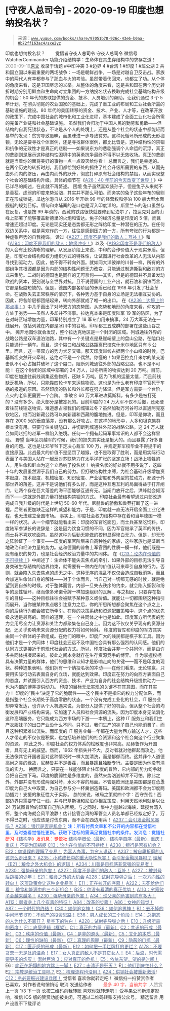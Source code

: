 # [守夜人总司令] - 2020-09-19 印度也想纳投名状？

> 来源：[`www.yuque.com/books/share/97051b78-926c-43e6-b0aa-0b72ff163ac4/sxe2yz`](https://www.yuque.com/books/share/97051b78-926c-43e6-b0aa-0b72ff163ac4/sxe2yz)

<ne-p id="520f42f3293818f927861ebbd5b15da4_p_0" data-lake-id="520f42f3293818f927861ebbd5b15da4_p_0"><ne-text id="ud4a606ca" style="color: rgb(51, 51, 51);">印度也想纳投名状？</ne-text></ne-p> <ne-p id="71106fdfef6f554ac57f1c77d87440d5" data-lake-id="71106fdfef6f554ac57f1c77d87440d5"><ne-text id="u18a94f6e" ne-fontsize="12" style="color: rgb(255, 255, 255);">原创</ne-text><ne-text id="ua530831f" ne-fontsize="14">觉悟者</ne-text><ne-text id="u5f84af80" ne-fontsize="14">守夜人总司令</ne-text></ne-p> <ne-p id="6d63b3c4eab3893e64e677b0328e2091" data-lake-id="6d63b3c4eab3893e64e677b0328e2091"><ne-text id="u55e3cb7f" ne-fontsize="14" ne-bold="true" style="color: rgb(51, 51, 51);">守夜人总司令</ne-text></ne-p> <ne-p id="4ede2d25ac96f03c255c58d3fbabb7eb" data-lake-id="4ede2d25ac96f03c255c58d3fbabb7eb"><ne-text id="u42f747fc" ne-fontsize="14" style="color: rgb(51, 51, 51);">微信号</ne-text><ne-text id="u92318428" ne-fontsize="14" style="color: rgb(51, 51, 51);">WatcherCommander</ne-text></ne-p> <ne-p id="128a702e537bc7c050e7cc470882cdc3" data-lake-id="128a702e537bc7c050e7cc470882cdc3"><ne-text id="u7e09a73b" ne-fontsize="14" style="color: rgb(51, 51, 51);">功能介绍</ne-text><ne-text id="ub08667aa" ne-fontsize="14" style="color: rgb(51, 51, 51);">结构学：生命体在其生存结构中的求存之道！</ne-text></ne-p> <ne-p id="586a564c5e7786b0648686420e520e55" data-lake-id="586a564c5e7786b0648686420e520e55"><ne-text id="uac926485" style="color: rgb(140, 140, 140);">2020-09-19</ne-text>[<ne-text id="uecb20cbc" ne-fontsize="14">原文</ne-text>](https://mp.weixin.qq.com/s?__biz=MzAxNDk1NjI2Mw==&mid=2247485673&idx=1&sn=ae3effb719e73142f9deb8eb5671c19d&chksm=9b8a2b61acfda277b043c5a54563666d3e83b8e1171c8179b98d1150eb1327d851fe1abec0df&scene=27#wechat_redirect&cpage=148)</ne-p> <ne-p id="47ba8e39a0293b0e76b9616ca523ad15" data-lake-id="47ba8e39a0293b0e76b9616ca523ad15"><ne-text id="u086d90b3" style="color: rgb(51, 51, 51);">收录于话题</ne-text></ne-p> <ne-p id="006dd4546c409d46c4525d7e75446351" data-lake-id="006dd4546c409d46c4525d7e75446351"><ne-text id="u1fa96404" style="color: rgb(51, 51, 51);">#中印冲突 3</ne-text></ne-p> <ne-p id="738920f8106b63c10a4ffeb35cc21192" data-lake-id="738920f8106b63c10a4ffeb35cc21192"><ne-text id="u701a9611" style="color: rgb(51, 51, 51);">#边界 4</ne-text></ne-p> <ne-p id="9c47ba64150fb5ef349ac848f92681e7" data-lake-id="9c47ba64150fb5ef349ac848f92681e7"><ne-text id="u3707c2f4" style="color: rgb(51, 51, 51);">#台湾 1</ne-text></ne-p> <ne-p id="2ec0031b66781cb335c6471ffd0e58b0" data-lake-id="2ec0031b66781cb335c6471ffd0e58b0"><ne-text id="ua68d7d64" style="color: rgb(51, 51, 51);">#印度 1</ne-text></ne-p> <ne-p id="5bc758895eb6880e119686da925ade54" data-lake-id="5bc758895eb6880e119686da925ade54"><ne-text id="ue2e317fe" style="color: rgb(51, 51, 51);">#班公湖 2</ne-text></ne-p> <ne-p id="0779017ea9ff2b6027c5cc717d709e14" data-lake-id="0779017ea9ff2b6027c5cc717d709e14"><ne-text id="u8cedbde4" style="color: rgb(51, 51, 51);">共和国立国以来最重要的两场战争：一场是朝鲜战争，一场是对越自卫反击战。家族中的两代人有幸都参与了那血与火的考验。虽然带着伤回来，也都立了功。从个体的角度来看，这是卫国尽忠的义举。从整体的角度来看，这是共和国在两个历史转折时期分别用鲜血和生命向对立集团的一方纳投名状去换取完成社会基础结构升级的机会：50 年代的苏联提供的资金、技术、人员培训的帮助，让我们通过 3 个 5 年计划，在彻头彻尾的农业国家的基础上，完成了重工业的布局和工业社会所需的基础设施的建设。80 年代的美国转移的资金、技术、产业、人才等，在改革开放的政策下，完成中国社会的城市化和工业化进程，基本建成了全面工业化社会所需的完备产业链和社会基础设施。</ne-text></ne-p> <ne-p id="315fe83e0451fa56e9e26c7a9f0f92f6" data-lake-id="315fe83e0451fa56e9e26c7a9f0f92f6"><ne-text id="u69c28912" style="color: rgb(51, 51, 51);">虽然我们会归功于中国人民的勤劳和勇敢——但结构的自我死锁状态，不论是从个人的处境上，还是从整个社会的状态中都能轻而易举的发现：贫穷导致愚昧，而愚昧进一步导致贫穷。这种死循环所形成的无形枷锁，无论是要寻找个体案例，还是寻找群体案例，都比比皆是。这种结构性的禁锢和抗争的无效性才是真正的悲剧——如果说东方的悲剧强调个人命运的沉浮，真正的悲剧则是展示这种结构性困境中的英勇抗争最终不得不以无效收场。真正的悲剧就是当着你的面将美好的事物一点一点毁灭给你看！</ne-text></ne-p> <ne-p id="e33c42b04f76270cb57e83fb5f465423" data-lake-id="e33c42b04f76270cb57e83fb5f465423"><ne-text id="u4802b200" style="color: rgb(51, 51, 51);">总而言之，我们是幸运的。在两个历史的转折时刻，我们都恰到好处的抓住了社会升级所需要的东西，从而先由外而内的挤压，再由内而外的跃升，彻底打碎原有社会结构的禁锢，从而实现整个社会的基础结构升级。具体的细节在《</ne-text>[<ne-text id="uc1601a80" style="color: rgb(87, 107, 149);">A28：40 年前的今天改变了世界！</ne-text>](http://mp.weixin.qq.com/s?__biz=MzAxNDk1NjI2Mw==&mid=2247484305&idx=1&sn=34b19d12210bf9f765c6eb615b787ac6&chksm=9b8a2019acfda90fff45ea8c17ccb37c75e04c7420ad9b303a0fb0069110cee644e6f592d95f&scene=21#wechat_redirect)<ne-text id="ua263a021" style="color: rgb(51, 51, 51);">》中已详尽的阐述，在此就不再赘述。</ne-text></ne-p> <ne-p id="6fc02f23558247f991ac6bf707d3cdcf" data-lake-id="6fc02f23558247f991ac6bf707d3cdcf"><ne-text id="u1f75b554" style="color: rgb(51, 51, 51);">困境</ne-text></ne-p> <ne-p id="b119b5803446c7e12d09be80149a5f52" data-lake-id="b119b5803446c7e12d09be80149a5f52"><ne-text id="u312ff06b" style="color: rgb(51, 51, 51);">兔子虽然喜欢装孙子，但是兔子从来就不是善茬。虚弱的印度来势汹汹，其实并不那么可怕。而务实的兔子这些年布的局则正在形成锁链。瓜达尔港自从 2016 年开始 99 年的经营权和停泊 100 艘大型水面舰艇的规划目标。缅甸和柬埔寨的港口也是深入印度洋的。斯里兰卡的港口虽然存在反复，也是按 99 年谈的。西藏的铁路很快就要修到尼泊尔了，拉达克对面的山峰上部署了能够覆盖新德里的火炮和雷达。兔子的经济总量是印度的 5 倍，而且增速还超过印度。无论是现实还是态势都无形之阵给印度一种潜在的压力。在任何双边关系中，越是喜欢作的一方，往往是感到压力的一方，所有夸张的行为都是一种虚张声势的自我掩饰。</ne-text></ne-p> <ne-p id="1621ee08263732d469da29aac5a77330" data-lake-id="1621ee08263732d469da29aac5a77330"><ne-text id="ua507350a" style="color: rgb(51, 51, 51);">读过《</ne-text>[<ne-text id="uadd08d8d" style="color: rgb(87, 107, 149);">A227：印度不是我们的敌人：互补！</ne-text>](http://mp.weixin.qq.com/s?__biz=MzAxNDk1NjI2Mw==&mid=2247485574&idx=1&sn=268d20521da6989ef4ae4dd016f2786b&chksm=9b8a2b0eacfda2181ec2982469228e388b8a0b4bd1418bc8fd7a61b31e09253a019d6c409a38&scene=21#wechat_redirect)<ne-text id="uafc01362" style="color: rgb(51, 51, 51);">》和《</ne-text>[<ne-text id="u51b9aa6f" style="color: rgb(87, 107, 149);">A194：印度不是我们的敌人：地缘冲突！</ne-text>](http://mp.weixin.qq.com/s?__biz=MzAxNDk1NjI2Mw==&mid=2247485485&idx=1&sn=81eb8afec228bc38ad5c3310d6a56c1b&chksm=9b8a2ba5acfda2b393933be253e280de64b68f773075b1388ddc679f2285585f128a92fbbb37&scene=21#wechat_redirect)<ne-text id="u9e4fca38" style="color: rgb(51, 51, 51);">》以及《</ne-text>[<ne-text id="udb34c8b6" style="color: rgb(87, 107, 149);">A193:印度不是我们的敌人</ne-text>](http://mp.weixin.qq.com/s?__biz=MzAxNDk1NjI2Mw==&mid=2247485389&idx=1&sn=4676c9a0c6860b3c13a7746f81c83e30&chksm=9b8a2445acfdad530ed9522fdb13caddec925595c12f35a7fbaf15024ca2bf1b4883deab6481&scene=21#wechat_redirect)<ne-text id="ubf917cb7" style="color: rgb(51, 51, 51);">》的人会有比较清晰的理解。从发展阶段上来说，中印的合作价值大于现实矛盾。但是，印度社会结构和权力组织方式的特殊性，让试图进行社会改革的人无法从内部寻找到驱动力。因此，他不得不转向外面。就如同大洋彼岸的川普一样，所有的外部纷争其根源都是因为内部的结构性问题无力改变，只能通过制造撕裂和敌对的方式来集势。二战时的德国也是同样的无可奈何——其实，但是的德国并不具备发动欧战的资本，更别说与全世界对抗。且不说德国的工业产出，就石油和钢铁而言，它都是极度短缺的。但是，德国内部各阶层的矛盾已经在 1918 年引发了社会革命。在战败失去正常秩序的情况下，各种势力基于自身的立场是无法相互妥协的。因此，将各阶层都团结起来，转向外部就成了唯一的出口。</ne-text></ne-p> <ne-p id="88283b943a87392e088eedd654a26f92" data-lake-id="88283b943a87392e088eedd654a26f92"><ne-text id="ud9f57c96" style="color: rgb(51, 51, 51);">在《</ne-text>[<ne-text id="u725d0f0a" style="color: rgb(87, 107, 149);">A236：边境上的那点事！</ne-text>](http://mp.weixin.qq.com/s?__biz=MzAxNDk1NjI2Mw==&mid=2247485613&idx=1&sn=8ab79f09971d8a97062965d734a0af76&chksm=9b8a2b25acfda233ba68d1c6c16d9ba0e9ea69a3f99e6f853b48d91421cfc20934a853f74512&scene=21#wechat_redirect)<ne-text id="u41e21de0" style="color: rgb(51, 51, 51);">》中几乎画出了对峙双方的态势图。从态势和地形的角度来看，仰攻的一方处于劣势——虽然人多却并不济事。拉达克本来是印度陆军 19 军的防区，为了在对峙区域增加力量，印军特别成立了 18 军专门用来搞事。24 万大军无法在一线展开，包括列城在内都是冰川中的谷地。印军都三五成群的部署在这些山谷之中。</ne-text></ne-p> <ne-p id="bdd7eece45058583a77e8669a0721472" data-lake-id="bdd7eece45058583a77e8669a0721472"><ne-text id="u521633c7" style="color: rgb(51, 51, 51);">摊开地图你就会发现，整个拉达克地区是一个封闭的区域。列城通往外界的战略公路是双车道泊油路，其中有一个关键点是悬崖峭壁上的盘山公路，在隘口处只能通行一辆车。而且，这个隘口和战略公路距离巴控克什米尔地区只有 5 公里。而且，这一带双方的势力犬牙交错。那天印度越线占据两个小山峰的时候，巴基斯坦突然开火牵制，这绝对不是一个偶然。你懂的！如果巴控克什米尔的某支游击队不小心占据并破坏了这个隘口，阻断列城通往外部的战略公路，也不是不可能！</ne-text></ne-p> <ne-p id="5557b33f70b08238822271e3cc622697" data-lake-id="5557b33f70b08238822271e3cc622697"><ne-text id="uaccd2d1b" style="color: rgb(51, 51, 51);">在这个封闭的区域中部署的 24 万人，过冬所需的物资达到 20 万吨。目前，印度在加速往前线调集这些物资，还缺 5 万吨。因为飞机的运量太低，而且前线缺乏机场，所以，只能靠四轮卡车来运输物资。这也是为什么老有印度军官死于车祸的报道的原因。虽然印度的防长和外长都在努力降温。但是军方需要一个台阶，点火的老仙更需要一个台阶。</ne-text></ne-p> <ne-p id="6816012ac31cee96ff3cf79900eecff5" data-lake-id="6816012ac31cee96ff3cf79900eecff5"><ne-text id="u167657d1" style="color: rgb(51, 51, 51);">拿破仑 60 万大军进攻莫斯科，有多少是被打死的？没有多少。绝大部分是被冻死的。目前印度的 24 万大军不仅不后撤，还死硬着往前线输送物资。难道想占领我们的城镇过冬？虽然加勒万河谷可以直通阿克塞钦地区，继而沿新藏公路可以向新疆和西藏的腹地推进。但是，印军是仰攻，而且存在 2000 米的垂直落差，没有那么好攻占。在这样的地形中，人多和坦克集群根本没有用。只要守住关键隘口，并切断列城通往外部的战略公路。这 24 万人就会如同赵括的赵军一样陷入绝境。任何一个拥有起码军事常识的人都不会这样冒险。</ne-text></ne-p> <ne-p id="fea2a8881b8d20b46af3642f9853d3bc" data-lake-id="fea2a8881b8d20b46af3642f9853d3bc"><ne-text id="ub519b418" style="color: rgb(51, 51, 51);">野望</ne-text></ne-p> <ne-p id="97461b3c4e040fec15facfab532e5332" data-lake-id="97461b3c4e040fec15facfab532e5332"><ne-text id="ud39c8722" style="color: rgb(51, 51, 51);">当年惩罚越军的时候，我们的损失其实还是挺大的。而且暴露了好多自身的问题。这也是让邓爷爷下定决心裁军 100 万，并规定非军校毕业不得提干的直接原因。此战最大的价值不是惩罚了越猴，也不是取得了胜利，而是用实际行动表面了与美国人站在一起反对苏联势力在太平洋扩张的坚定立场！战场上牺牲的人，用生命和鲜血为这个立场纳了投名状！</ne-text></ne-p> <ne-p id="9a11d6f9b7a14c02478241cbdeca4ad5" data-lake-id="9a11d6f9b7a14c02478241cbdeca4ad5"><ne-text id="u294a4dec" style="color: rgb(51, 51, 51);">纳投名状的好处就不用多说了，这四十年的发展虽然源于我们自己的努力。但打破结构性束缚，为社会基础升级增加资本密度、技术密度、机械密度、知识密度、产业密度和外向型的拉动力，都源于外部世界的落差。这并不是说他们有多么好，而是这种互惠互利的局面得益于打开闸门，让两个存在巨大落差的海平面能够互通有无。当闸门放开之后，洪峰就会倾泻而下——这就是外部力量打破结构禁锢的方式。</ne-text></ne-p> <ne-p id="99d46941ca716c31c0f96cd9da2993b7" data-lake-id="99d46941ca716c31c0f96cd9da2993b7"><ne-text id="u1694a289" style="color: rgb(51, 51, 51);">印度社会最有希望通过内部改造完成自我升级的时代是上世纪 50-60 年代。尼赫鲁的骄傲和鲁莽打断了这一进程。后继者更加缺乏这样的威望和能力。于是，印度就一直无法开启全面工业化进程，也无法建立全国市场。</ne-text></ne-p> <ne-p id="beb3952371f557bb0de2bc32bb3ce098" data-lake-id="beb3952371f557bb0de2bc32bb3ce098"><ne-text id="u42f0e041" style="color: rgb(51, 51, 51);">事实上，印度社会权力结构中存在着和当年德国一模一样的状况。从一个细节就能看出来：印度的军官吃面包，而士兵甚至吃饲料。印度陆军参谋长的说辞是：这是因为饮食习惯的不同，因为军官继承了英军的传统，而士兵不喜欢吃面包。虽然这种为后勤无能做的狡辩显得惨白无力。但是，却无形之阵验证了一个事实——印度的军官阶层来自高种姓的家族，这些家族也是垄断当地政治和经济力量的势力。这和德国的普鲁士军官团的性质一模一样，他们既是一股有组织的势力，也是社会经济政治力量中的共同体。</ne-text></ne-p> <ne-p id="5206885b8d7783c37e6102d1cc92322b" data-lake-id="5206885b8d7783c37e6102d1cc92322b"><ne-text id="u476432e6" style="color: rgb(51, 51, 51);">在《</ne-text>[<ne-text id="ud05ec2f7" style="color: rgb(87, 107, 149);">C13：论内在价值的不可持续！</ne-text>](http://mp.weixin.qq.com/s?__biz=MzIzMDYwOTM0Mg==&mid=2247484552&idx=1&sn=b1146088789a25d7e8f305fbababb49b&chksm=e8b19c59dfc6154fbc0ae78035cbdc7fc8d2b06b68ecc28e65525c1646c9afe65a4514fb245f&scene=21#wechat_redirect)<ne-text id="u44217dac" style="color: rgb(51, 51, 51);">》中阐述了：生命体不能失去焦点的牵引，如果外部的目标无法引导自身突破生存结构的边界约束，就需要有一种内在的价值认可来牵引自身的行为。否则，就会陷入失去焦点的虚无之中。这种无序的混乱不仅仅会造成自我消耗，而且会加速生命体自身的解体——对于个体而言，当自己对一切都无感的时候，就是绝望到要自杀的时候。对于整体而言，内部一旦失去秩序的约束，就会陷入撕裂和纷争的恶性循环，继而像多米诺骨牌一样加速组织的瓦解…</ne-text></ne-p> <ne-p id="1fe43638e3abd913b675c4364c5e84e6" data-lake-id="1fe43638e3abd913b675c4364c5e84e6"><ne-text id="u611e2039" style="color: rgb(51, 51, 51);">与之相反，只要存在指引的目标——这种目标往往会被赋予某种意义或价值。就能让一切都围绕这种指引而展开。当你被某种焦点吸引注意力之后，你的所思所想都会聚焦在这个点之上，你的后续行为都会被它所牵引。在你的决策系统和资源配置策略中，这个点的优先级永远是最高的。同样的道理，在一个共同体之中也是如此。印度军方所代表的势力会用尽全力让资源和关注力都聚集在自己身上。因为这不仅仅关乎现有的资源分配，还关乎影响未来资源分配的权力将如何倾斜。</ne-text></ne-p> <ne-p id="495de60a1594bdb284d93e1f538e211e" data-lake-id="495de60a1594bdb284d93e1f538e211e"><ne-text id="u5b3e3ac1" style="color: rgb(51, 51, 51);">印度的智库和印度的军方其实由同一个群体的子弟组成。在他们的眼中，印度广大的贱民都是棋子和工具。因为他们才是一个共同体！印度社会还远不及中国社会具有那么强烈的认同感。他们的认同方式更接近于前现代社会的方式。所以，印度社会并非一个共同体，而是由许多共同体拼凑起来的。彼此之间本身就存在生存资源竞争的博弈。</ne-text></ne-p> <ne-p id="2c2d86059ae61d5f98b312d35edaeeca" data-lake-id="2c2d86059ae61d5f98b312d35edaeeca"><ne-text id="u26c93d13" style="color: rgb(51, 51, 51);">作为掌握权柄具有决策力量的群体，他们的思维和认知才是影响走向的关键——而不是印度的现状。种种迹象表明，他们拥有一个纳投名状的冲动——在他们看来，无论输赢，只要用实际行动去表面自身的立场，就能达到效果。印度正在努力的向西方表面自己的态度，并试图引入西方的资金、技术、产业为自身的社会结构升级提供动力——也为内部的博弈提供动力。</ne-text></ne-p> <ne-p id="cddfd40fe8c62d01792efb5f6b350b8b" data-lake-id="cddfd40fe8c62d01792efb5f6b350b8b"><ne-text id="ub33c4bb5" ne-bold="true" style="color: rgb(51, 51, 51);">印度的目标无法实现的关键不在其意图，而在其实力！</ne-text></ne-p> <ne-p id="b7ad9e117a1a5951108341f9efc35988" data-lake-id="b7ad9e117a1a5951108341f9efc35988"><ne-text id="ud4ce477c" style="color: rgb(51, 51, 51);">印度的”民主“决定了它的脆弱性——这个民主不是指它的权力分配体系，而是指整个社会长期处于高度零散的状态。一个没有完成工业化的社会，IT 服务业却异常发达，也许从个人机遇来说，为部分人提供了好的机会，但从整个社会的均衡发展和产业结构来说。它加速了人员和社会资源的流失。因为印度本身无法消化这种高端服务，它只能成为西方市场的下游——本质上，这种 IT 服务业和我们生产衣服袜子的出口产业没什么不同。只不过，我们生产的袜子自己也能消费了，而且这种积累难以流失。而印度的 IT 服务业每一年都在大量为西方输送人才，这些人才带走的不仅仅是积累，也包括培养他们的社会资源和这个社会向这个行业聚集的资源。</ne-text></ne-p> <ne-p id="ace3620f1d5da46054f9cc4f568f4094" data-lake-id="ace3620f1d5da46054f9cc4f568f4094"><ne-text id="u3491150b" style="color: rgb(51, 51, 51);">除此之外，印度社会的权力体系的松散度也非常高。尼赫鲁作为开国者，具有无上的威望。然而，1962 年损失并不大，反对者就对他群起而攻之。他无法像其它开国者面对这种情况时一样大加清洗，而是郁郁而终。这并非个人道德高尚之类的缘故，尼赫鲁并不是善茬，而且暴躁且独断专行。主要是因为他没有清洗的实力。</ne-text></ne-p> <ne-p id="a8bacb4093cdd8d015d629e808e90497" data-lake-id="a8bacb4093cdd8d015d629e808e90497"><ne-text id="u9359547e" style="color: rgb(51, 51, 51);">换而言之，只要在一线能够阻止住印度的冒险，它内部的势力纷争就会把自己拉下马。印度的脆弱性是多维度的，虽然来势汹汹却并不可怕。除此之外，外部并没有形成两强对峙，水火不容的局面。不管是欧洲还是美国都是在怂恿印度为自己火中取栗，为自己参与分一杯羹创造筹码。美国和欧洲都不会为印度两肋插刀！支援的象征性大于实际。</ne-text></ne-p> <ne-p id="03a18df347bedcc757983891835259dd" data-lake-id="03a18df347bedcc757983891835259dd"><ne-text id="udb1befaa" style="color: rgb(51, 51, 51);">总的来说，破局之策就四个字：西守东伐！西部边界只需要守住一线，并与巴基斯坦和尼泊尔相互策应，利用天然地利就足以让 24 万试图冒险的印军自己陷入困境。与之同时，集中力量越过海峡，延揽台湾入怀，整个南海就会风平浪静！估计接管台湾的军管会人员名单都已经拟定好了。</ne-text><ne-text id="ud1da4797" ne-bold="true" style="color: rgb(51, 51, 51);">万不得已之时，也应该是讨伐东南，而不会在西边用兵！</ne-text></ne-p> <ne-p id="909d8057f38b73c0e2358ad4a007a200" data-lake-id="909d8057f38b73c0e2358ad4a007a200">[<ne-text id="udb02c3d6" style="color: rgb(87, 107, 149);">A237：会引发金融风暴吗？</ne-text>](http://mp.weixin.qq.com/s?__biz=MzIzMDYwOTM0Mg==&mid=2247484522&idx=1&sn=2c70396adcb6dc54df34052ca924aac5&chksm=e8b19cbbdfc615ad03c4de063af6eb3dcd8af5e3b20e71438206304d6b44ad150fc6d8b8e9ff&scene=21#wechat_redirect)</ne-p> <ne-p id="6a61b6424cead254a0e3834ccc7048d8" data-lake-id="6a61b6424cead254a0e3834ccc7048d8">[<ne-text id="u12ec63aa" style="color: rgb(87, 107, 149);">A238：银行是否是机会？</ne-text>](http://mp.weixin.qq.com/s?__biz=MzIzMDYwOTM0Mg==&mid=2247484540&idx=1&sn=81b890bffd6da20d47889eaba2f4f952&chksm=e8b19caddfc615bb3c116dfad3102dbc26db8b52dd66651175b2e20cbae6005598a4735bdf67&scene=21#wechat_redirect)</ne-p> <ne-p id="97fbbc116727997958d3a35fb6de43e1" data-lake-id="97fbbc116727997958d3a35fb6de43e1"><ne-text id="u7f615fb8" style="color: rgb(0, 82, 255);">注：</ne-text><ne-text id="u74baf33f" style="color: rgb(0, 82, 255);">所有付费文章和不公开的内容都在觉悟社里，及时查看觉悟社更新。获取下注标的需满足觉悟社中的条件。发消息：觉悟社</ne-text></ne-p> <ne-p id="517b9ce8a38018e37b90300cc0a78c1d" data-lake-id="517b9ce8a38018e37b90300cc0a78c1d"><ne-text id="u6065aab8" style="color: rgb(255, 0, 0);">研习《</ne-text>[<ne-text id="u98bc9839" style="color: rgb(87, 107, 149);">结构学</ne-text>](https://mp.weixin.qq.com/mp/appmsgalbum?action=getalbum&album_id=1318317199878225920&__biz=MzAxNDk1NjI2Mw==#wechat_redirect)<ne-text id="u14552971" style="color: rgb(255, 0, 0);">》发消息</ne-text><ne-text id="u4ede5774" ne-bold="true" style="color: rgb(255, 0, 0);">：觉悟社</ne-text></ne-p>  <ne-p id="9b9caa3322a8ea0bdb913624500f2599" data-lake-id="9b9caa3322a8ea0bdb913624500f2599"><ne-card data-card-name="image" data-card-type="inline" id="L0tgp" data-event-boundary="card" style="color: rgb(51, 51, 51);"><ne-p id="316e00aeca5875f63aefa83ef3340218" data-lake-id="316e00aeca5875f63aefa83ef3340218">[<ne-text id="u00385da5" style="color: rgb(87, 107, 149);">结构学概论（最新）</ne-text>](http://mp.weixin.qq.com/s?__biz=MzAxNDk1NjI2Mw==&mid=2247485167&idx=1&sn=d5e962eff4a8e9770c83bc87d19d07f3&chksm=9b8a2567acfdac7154f7a62996dca874e5d186b44f3d120dcb633760318788c42d304e325313&scene=21#wechat_redirect)</ne-p> <ne-p id="7c08165fed3b7d2ccf73efc1e8d819dd" data-lake-id="7c08165fed3b7d2ccf73efc1e8d819dd">[<ne-text id="u06b9e393" style="color: rgb(87, 107, 149);">结构学自序（最新）</ne-text>](http://mp.weixin.qq.com/s?__biz=MzAxNDk1NjI2Mw==&mid=2247485327&idx=1&sn=5a8c9a6499c84e1c3129ca7cb41e0ac7&chksm=9b8a2407acfdad112471c12c6b86e4e914116dbb6d6588fa726a72e0aafa01d9c1b9fd24a738&scene=21#wechat_redirect)</ne-p> <ne-p id="f4d7a85b2e44f88a422672c86a97af02" data-lake-id="f4d7a85b2e44f88a422672c86a97af02">[<ne-text id="u75cefdde" style="color: rgb(87, 107, 149);">重庆！重庆！</ne-text>](http://mp.weixin.qq.com/s?__biz=MzAxNDk1NjI2Mw==&mid=2247485354&idx=1&sn=331128611c478feede60317e963239a5&chksm=9b8a2422acfdad3448a9bcc0f9745f4367028e8a9b0a307f7c01c2690c398560a4be5e43492c&scene=21#wechat_redirect)</ne-p> <ne-p id="96e26d285219dabc97884e4175ce5de3" data-lake-id="96e26d285219dabc97884e4175ce5de3">[<ne-text id="u6fb5a3ee" style="color: rgb(87, 107, 149);">不要为国捐躯</ne-text>](http://mp.weixin.qq.com/s?__biz=MzAxNDk1NjI2Mw==&mid=2247485668&idx=1&sn=5637d4b47baa16d7753e0cb8256d77ec&chksm=9b8a2b6cacfda27a8967982236eb5027783903213df0bfdd64f52c5b69e2f181d3ff1203b8f4&scene=21#wechat_redirect)</ne-p> <ne-p id="c5b658f2385627de50415f26ef684920" data-lake-id="c5b658f2385627de50415f26ef684920">[<ne-text id="u7ab66fdf" style="color: rgb(87, 107, 149);">C13：论内在价值的不可持续！</ne-text>](http://mp.weixin.qq.com/s?__biz=MzIzMDYwOTM0Mg==&mid=2247484552&idx=1&sn=b1146088789a25d7e8f305fbababb49b&chksm=e8b19c59dfc6154fbc0ae78035cbdc7fc8d2b06b68ecc28e65525c1646c9afe65a4514fb245f&scene=21#wechat_redirect)</ne-p> <ne-p id="80073477017d05bce81db0bfd5227d95" data-lake-id="80073477017d05bce81db0bfd5227d95">[<ne-text id="ubd8e4749" style="color: rgb(87, 107, 149);">A238：银行是否有机会？</ne-text>](http://mp.weixin.qq.com/s?__biz=MzIzMDYwOTM0Mg==&mid=2247484540&idx=1&sn=81b890bffd6da20d47889eaba2f4f952&chksm=e8b19caddfc615bb3c116dfad3102dbc26db8b52dd66651175b2e20cbae6005598a4735bdf67&scene=21#wechat_redirect)</ne-p> <ne-p id="5c86c8338c7cfd716807daf8b94da976" data-lake-id="5c86c8338c7cfd716807daf8b94da976">[<ne-text id="ubb7ea6df" style="color: rgb(87, 107, 149);">E22：你错误的理解了交易！</ne-text>](http://mp.weixin.qq.com/s?__biz=MzIzMDYwOTM0Mg==&mid=2247484534&idx=1&sn=4da3b80744c11ff93a064a7a2d4b7c06&chksm=e8b19ca7dfc615b18eaa929a98f58a9ff6f4b63436cfa078a3157f29d854f17c571baf2de47d&scene=21#wechat_redirect)</ne-p> <ne-p id="a3e4337409965139f869633a59a1287d" data-lake-id="a3e4337409965139f869633a59a1287d">[<ne-text id="u2e41e6e5" style="color: rgb(87, 107, 149);">为富人办事，为穷人说话！</ne-text>](http://mp.weixin.qq.com/s?__biz=MzIzMDYwOTM0Mg==&mid=2247484462&idx=1&sn=195ebab17907fba73c69ae7a11bc40ad&chksm=e8b19cffdfc615e9b2f88327d492813afa3656859f4d67a6d831ac1cf684a54b760a8b8edcd6&scene=21#wechat_redirect)</ne-p> <ne-p id="c98514467e6aa69b98addaf1dd29534e" data-lake-id="c98514467e6aa69b98addaf1dd29534e">[<ne-text id="ubb2597fb" style="color: rgb(87, 107, 149);">A237：被自卑折磨的人该怎么走出来？</ne-text>](http://mp.weixin.qq.com/s?__biz=MzIzMDYwOTM0Mg==&mid=2247484529&idx=1&sn=5cda6fa381314ad6f7a35ab99e1371eb&chksm=e8b19ca0dfc615b689e2d9bb82ff6a52ad758063a1994d668cd4b86d62f7eb69d75dcf203381&scene=21#wechat_redirect)</ne-p> <ne-p id="05ee137c71ed908c40cbbf69d28a2525" data-lake-id="05ee137c71ed908c40cbbf69d28a2525">[<ne-text id="u89659118" style="color: rgb(87, 107, 149);">A235：小孩成长中的重大隐性危害！</ne-text>](http://mp.weixin.qq.com/s?__biz=MzIzMDYwOTM0Mg==&mid=2247484498&idx=1&sn=29d5df90e1621a833a1b091917d398c5&chksm=e8b19c83dfc61595ea43aa681ecf86e291392deeec080e32ab21cbacdd044c99e0d9ba86591e&scene=21#wechat_redirect)</ne-p> <ne-p id="71d1b17ce8095b15845d68a2ea5ad547" data-lake-id="71d1b17ce8095b15845d68a2ea5ad547">[<ne-text id="uc197c23d" style="color: rgb(87, 107, 149);">会引发金融风暴吗？</ne-text>](http://mp.weixin.qq.com/s?__biz=MzIzMDYwOTM0Mg==&mid=2247484522&idx=1&sn=2c70396adcb6dc54df34052ca924aac5&chksm=e8b19cbbdfc615ad03c4de063af6eb3dcd8af5e3b20e71438206304d6b44ad150fc6d8b8e9ff&scene=21#wechat_redirect)</ne-p> <ne-p id="e78fe81b87d2289514a1109f2930c493" data-lake-id="e78fe81b87d2289514a1109f2930c493">[<ne-text id="ue82e0046" style="color: rgb(87, 107, 149);">理解《E21：粮食之外大机会》的逻辑！</ne-text>](http://mp.weixin.qq.com/s?__biz=MzIzMDYwOTM0Mg==&mid=2247484490&idx=1&sn=d6b0ba80383d73c2bfb33dd61bad8d51&chksm=e8b19c9bdfc6158d73d9235a78c2973b21668eebd350c2f32979b7c00cbf60772ad297245654&scene=21#wechat_redirect)</ne-p> <ne-p id="fd897bbb0e058136dcf88b3faf915960" data-lake-id="fd897bbb0e058136dcf88b3faf915960">[<ne-text id="u65582cea" style="color: rgb(87, 107, 149);">A234：川普是目标感非常强的交易者！</ne-text>](http://mp.weixin.qq.com/s?__biz=MzAxNDk1NjI2Mw==&mid=2247485608&idx=1&sn=057b67c8598ed8c182cbd27b048bb43a&chksm=9b8a2b20acfda2364c5788396766d79261e91c64949349d9a398b69e85f64dcbf357125dc14b&scene=21#wechat_redirect)</ne-p> <ne-p id="e6657a94519a19b8ef712fd389a5e618" data-lake-id="e6657a94519a19b8ef712fd389a5e618">[<ne-text id="u3e03c2d2" style="color: rgb(87, 107, 149);">A230：强势母亲的危害！</ne-text>](http://mp.weixin.qq.com/s?__biz=MzAxNDk1NjI2Mw==&mid=2247485580&idx=1&sn=2cc3edbadc35fe694b34e553e609e93f&chksm=9b8a2b04acfda21277dcce494459ecb73b606a954a7e020e03498408591b33bead008575f0f7&scene=21#wechat_redirect)</ne-p> <ne-p id="bcf82d7da5b34e821988f09477a2a705" data-lake-id="bcf82d7da5b34e821988f09477a2a705">[<ne-text id="u5d64bd00" style="color: rgb(87, 107, 149);">A227：印度不是我们的敌人：互补！</ne-text>](http://mp.weixin.qq.com/s?__biz=MzAxNDk1NjI2Mw==&mid=2247485574&idx=1&sn=268d20521da6989ef4ae4dd016f2786b&chksm=9b8a2b0eacfda2181ec2982469228e388b8a0b4bd1418bc8fd7a61b31e09253a019d6c409a38&scene=21#wechat_redirect)</ne-p> <ne-p id="ccd0d9f9dbb556088b412acf2112051c" data-lake-id="ccd0d9f9dbb556088b412acf2112051c">[<ne-text id="uac138c41" style="color: rgb(87, 107, 149);">A227 ：被封号后跳楼的少年！</ne-text>](http://mp.weixin.qq.com/s?__biz=MzAxNDk1NjI2Mw==&mid=2247485567&idx=1&sn=08c539f8f9af069f0be6a2b77ae1e332&chksm=9b8a2bf7acfda2e147d220912f1643f4d151b6d470349d767471016ae5e2ef75ad61942949aa&scene=21#wechat_redirect)</ne-p> <ne-p id="a2422873b230f32fe246858819e6a3c9" data-lake-id="a2422873b230f32fe246858819e6a3c9">[<ne-text id="u7fa3dc68" style="color: rgb(87, 107, 149);">E21：粮食之外的大机会</ne-text>](http://mp.weixin.qq.com/s?__biz=MzIzMDYwOTM0Mg==&mid=2247484467&idx=1&sn=3e55978f301000a127810e175ff62431&chksm=e8b19ce2dfc615f43cf8c3132fde8ff0b62438e3f2c48fc87d1e74e56cf796e6a81cbf6095d1&scene=21#wechat_redirect)</ne-p> <ne-p id="336c0493eb3724816c40f69cc5354ae4" data-lake-id="336c0493eb3724816c40f69cc5354ae4">[<ne-text id="uc928d23d" style="color: rgb(87, 107, 149);">A228：试射完导弹之后！</ne-text>](http://mp.weixin.qq.com/s?__biz=MzIzMDYwOTM0Mg==&mid=2247484457&idx=1&sn=df8df33971702f91b753ae45f52d165d&chksm=e8b19cf8dfc615ee367c487e82b8450dd723dd5255b789337b8bde92a1f8405e3d71269f34ae&scene=21#wechat_redirect)</ne-p> <ne-p id="922834bd08367c0921f48d8aa5bd839f" data-lake-id="922834bd08367c0921f48d8aa5bd839f">[<ne-text id="u227f9874" style="color: rgb(87, 107, 149);">一次方向性的转向！</ne-text>](http://mp.weixin.qq.com/s?__biz=MzIzMDYwOTM0Mg==&mid=2247484426&idx=1&sn=430ba9a2f1537848dc2ca35f44877633&chksm=e8b19cdbdfc615cdf516be63ce9647608d13cfc5edb93e248227b651264b71a4c3ef40af6469&scene=21#wechat_redirect)</ne-p> <ne-p id="f990a8b05ff562e6afb614b42e3850a5" data-lake-id="f990a8b05ff562e6afb614b42e3850a5">[<ne-text id="uf68a80e8" style="color: rgb(87, 107, 149);">这项政策会让这种企业暴涨！</ne-text>](http://mp.weixin.qq.com/s?__biz=MzAxNDk1NjI2Mw==&mid=2247485501&idx=1&sn=48afac32bfdab7acc8bcdc4c747a5060&chksm=9b8a2bb5acfda2a3cca374997c6b5a4e8e9e26e4f5bf4bd171ef9100692e431fab74cbbc15f6&scene=21#wechat_redirect)</ne-p> <ne-p id="ff5c1c97c71dcf82e6dc01069b9f2558" data-lake-id="ff5c1c97c71dcf82e6dc01069b9f2558">[<ne-text id="u800c51f3" style="color: rgb(87, 107, 149);">E11：正在拉开的序幕！</ne-text>](http://mp.weixin.qq.com/s?__biz=MzIzMDYwOTM0Mg==&mid=2247484429&idx=1&sn=279d506a3227b5ce32b3f748030b6d85&chksm=e8b19cdcdfc615cab4d71852335bf289a6cd64cec0767a6a6d5f94037774b63e03b7b0ee08d1&scene=21#wechat_redirect)</ne-p> <ne-p id="fc03bace936f16148babc5d0f4fb1d75" data-lake-id="fc03bace936f16148babc5d0f4fb1d75">[<ne-text id="u7e706ff4" style="color: rgb(87, 107, 149);">A222：去死给他们看！</ne-text>](http://mp.weixin.qq.com/s?__biz=MzIzMDYwOTM0Mg==&mid=2247484441&idx=1&sn=1615709251d7bb034c73ecce3e4c14c5&chksm=e8b19cc8dfc615ded11c69f5d87f331891afe58bb6a1ac4d18908e7056fdc2ca7deb28a02ffa&scene=21#wechat_redirect)</ne-p> <ne-p id="b1e89e0aff44a02edf2261b6406bd195" data-lake-id="b1e89e0aff44a02edf2261b6406bd195">[<ne-text id="u6c93d451" style="color: rgb(87, 107, 149);">粮食和能源中的三个新机会！</ne-text>](http://mp.weixin.qq.com/s?__biz=MzIzMDYwOTM0Mg==&mid=2247484415&idx=1&sn=ef3626b963e5b45dec87912463a8603e&chksm=e8b19b2edfc6123828d2919701fcc05f05fc035bc55ce0c6e8440475b4884683c024235823db&scene=21#wechat_redirect)</ne-p> <ne-p id="0262e985af8def9fe25e7c7d7dd196cc" data-lake-id="0262e985af8def9fe25e7c7d7dd196cc">[<ne-text id="u217cc9a3" style="color: rgb(87, 107, 149);">B25：你没有看清的真正优势！</ne-text>](http://mp.weixin.qq.com/s?__biz=MzIzMDYwOTM0Mg==&mid=2247484397&idx=1&sn=27132ec1912c70e752f7869429505a80&chksm=e8b19b3cdfc6122a7731db9eb66341a9909e9d973b25a6e228a62e7f360c1f0eff906591ed04&scene=21#wechat_redirect)</ne-p> <ne-p id="b3701b24740942b88649b2712e202835" data-lake-id="b3701b24740942b88649b2712e202835">[<ne-text id="u820a823d" style="color: rgb(87, 107, 149);">A110：穷家败子会越来越多！</ne-text>](http://mp.weixin.qq.com/s?__biz=MzAxNDk1NjI2Mw==&mid=2247484897&idx=1&sn=84e1c8a85eb385c04f400095d47d55eb&chksm=9b8a2669acfdaf7f7a431a12c057023ae123aaa855b0f9d48a98c21eae27788632beb60765c9&scene=21#wechat_redirect)</ne-p> <ne-p id="57caa1a8c56201e5fb64d20a3615ccd4" data-lake-id="57caa1a8c56201e5fb64d20a3615ccd4">[<ne-text id="u170eda58" style="color: rgb(87, 107, 149);">A230：强势母亲的危害！</ne-text>](http://mp.weixin.qq.com/s?__biz=MzAxNDk1NjI2Mw==&mid=2247485580&idx=1&sn=2cc3edbadc35fe694b34e553e609e93f&chksm=9b8a2b04acfda21277dcce494459ecb73b606a954a7e020e03498408591b33bead008575f0f7&scene=21#wechat_redirect)</ne-p> <ne-p id="7e881704f4778391a201a5b2230c9f36" data-lake-id="7e881704f4778391a201a5b2230c9f36">[<ne-text id="u79296796" style="color: rgb(87, 107, 149);">A34：烂父亲的危害到底有多大！</ne-text>](http://mp.weixin.qq.com/s?__biz=MzIzMDYwOTM0Mg==&mid=2247483986&idx=1&sn=984fbf5e696f7a3f34f25dcf93037cea&chksm=e8b19a83dfc61395d629a54503920505c42a73a62b9e72308ed4ea0d66c509ca66a1a3138ea5&scene=21#wechat_redirect)</ne-p> <ne-p id="8e3e0bf379ce1d37af81c1523d917b81" data-lake-id="8e3e0bf379ce1d37af81c1523d917b81">[<ne-text id="u713cef62" style="color: rgb(87, 107, 149);">A112：弱者身上几个有毒的特征！</ne-text>](http://mp.weixin.qq.com/s?__biz=MzAxNDk1NjI2Mw==&mid=2247484903&idx=1&sn=609b7c81f10207eea8bcccbe35aa61b6&chksm=9b8a266facfdaf790a328ee9eca9d05f95ce939b69b2e4c1fcaacd63470bd79c44d03caeb00c&scene=21#wechat_redirect)</ne-p> <ne-p id="871382e8efeb55fe6e14df7a3dd255ee" data-lake-id="871382e8efeb55fe6e14df7a3dd255ee">[<ne-text id="u6f6b6156" style="color: rgb(87, 107, 149);">A84：改革的步骤！</ne-text>](http://mp.weixin.qq.com/s?__biz=MzIzMDYwOTM0Mg==&mid=2247484098&idx=1&sn=8a28fd5dce47b485ed38e4f3cfdb7d05&chksm=e8b19a13dfc61305fde13511d297aa1d6b59184825c7998f338e7d5f36742e3c06c717d78fe8&scene=21#wechat_redirect)</ne-p> <ne-p id="2b319fd238419356b8ac57a51c94d52c" data-lake-id="2b319fd238419356b8ac57a51c94d52c">[<ne-text id="uc14264ea" style="color: rgb(87, 107, 149);">A86：女神的错觉！</ne-text>](http://mp.weixin.qq.com/s?__biz=MzAxNDk1NjI2Mw==&mid=2247484733&idx=1&sn=fab22e8ab3f80b78dab3d4e2e2716bfb&chksm=9b8a26b5acfdafa374df83506e5086a573169362877918977c08490b4e9747c45c99d1266e7f&scene=21#wechat_redirect)</ne-p> <ne-p id="ac81987fe673b51a50b8ee6f4c5ca45f" data-lake-id="ac81987fe673b51a50b8ee6f4c5ca45f">[<ne-text id="ueb31b3ef" style="color: rgb(87, 107, 149);">A87：一个时代的终结！</ne-text>](http://mp.weixin.qq.com/s?__biz=MzIzMDYwOTM0Mg==&mid=2247484102&idx=1&sn=c0572fe89409ac0ef2d1468b8f81f130&chksm=e8b19a17dfc6130119eacf0492c237b5173f6f9c13265a36d7919e3132228f8c2d3306863c08&scene=21#wechat_redirect)</ne-p> <ne-p id="86319a76a7cbb14d2af54f37dd03ed7b" data-lake-id="86319a76a7cbb14d2af54f37dd03ed7b">[<ne-text id="u04379bda" style="color: rgb(87, 107, 149);">C30：如何追女神！</ne-text>](http://mp.weixin.qq.com/s?__biz=MzAxNDk1NjI2Mw==&mid=2247484588&idx=1&sn=de5c95495cc04bcfe8644c3c2bc025c3&chksm=9b8a2724acfdae3286a142c2de506a7494e2d7aa50c990c0e159cedab07b5287040f286dfac6&scene=21#wechat_redirect)</ne-p> <ne-p id="e4fc15fa92dc512459d31b708caa9f1e" data-lake-id="e4fc15fa92dc512459d31b708caa9f1e">[<ne-text id="u95f3fcf8" style="color: rgb(87, 107, 149);">C36：如何追男神！</ne-text>](http://mp.weixin.qq.com/s?__biz=MzAxNDk1NjI2Mw==&mid=2247485234&idx=1&sn=3a3659e6648263013c662bb25ff35795&chksm=9b8a24baacfdadace5d8fa147798a3e18e84b07e4f8761b0f7137b9811a42425b869336013db&scene=21#wechat_redirect)</ne-p> <ne-p id="d04977d12a42039f555a70517306e93d" data-lake-id="d04977d12a42039f555a70517306e93d">[<ne-text id="uc49b4ef7" style="color: rgb(87, 107, 149);">B1：去不掉的中间环节</ne-text>](http://mp.weixin.qq.com/s?__biz=MzIzMDYwOTM0Mg==&mid=2247483903&idx=1&sn=e8a21cb816d6a27d869f81463805a208&chksm=e8b1992edfc610380f54d91f9acc9844820c77ce8a5bcedb4f36372c406647f45fd2514a6a77&scene=21#wechat_redirect)</ne-p> <ne-p id="f6593e780b825db45524a5a1f3e99c85" data-lake-id="f6593e780b825db45524a5a1f3e99c85">[<ne-text id="ue0e4fb2c" style="color: rgb(87, 107, 149);">B19：不动产的投资思路！</ne-text>](http://mp.weixin.qq.com/s?__biz=MzIzMDYwOTM0Mg==&mid=2247484069&idx=1&sn=a13a6e590a21b27fd1356718b3a2dcd3&chksm=e8b19a74dfc613622b23c7233732cbb1d499c75f9b7ac3047cdeaee3a34eeae7d3b4871429f1&scene=21#wechat_redirect)</ne-p> <ne-p id="84d8cc4ca0d4ea015501f7f48d3f48d6" data-lake-id="84d8cc4ca0d4ea015501f7f48d3f48d6">[<ne-text id="ud2fe3776" style="color: rgb(87, 107, 149);">E36：男人成长的三个阶段！</ne-text>](http://mp.weixin.qq.com/s?__biz=MzIzMDYwOTM0Mg==&mid=2247484322&idx=1&sn=c300d9466951d36645128c5167ca5934&chksm=e8b19b73dfc61265dde1bb437a9945db0c1d9c7fe1cbffe1feec995c9dde8a6eb99272dc86a9&scene=21#wechat_redirect)</ne-p> <ne-p id="ce26080accc66deafddaf2b87fd2778b" data-lake-id="ce26080accc66deafddaf2b87fd2778b">[<ne-text id="u2db97e2b" style="color: rgb(87, 107, 149);">E14：总抱怨的人为什么不离开？</ne-text>](http://mp.weixin.qq.com/s?__biz=MzIzMDYwOTM0Mg==&mid=2247484341&idx=1&sn=c266eb0136273f0b1219e0fd659daafc&chksm=e8b19b64dfc61272f157e1e17a76b2e83c6fd62a1beb78d60ea73a65463109b428cd9dd6ce7a&scene=21#wechat_redirect)</ne-p> <ne-p id="996498c7944914ff481e2e4dfaf6134d" data-lake-id="996498c7944914ff481e2e4dfaf6134d">[<ne-text id="u6b345cbc" style="color: rgb(87, 107, 149);">星空下的独白！</ne-text>](http://mp.weixin.qq.com/s?__biz=MzAxNDk1NjI2Mw==&mid=2247484550&idx=1&sn=fa82f3305cc05c03bebea3852dd822b6&chksm=9b8a270eacfdae181964706c9ba3ccde2a315f3f6e21011f6296b060e0e14384ad0485da97f9&scene=21#wechat_redirect)</ne-p> <ne-p id="ae0791903bb18d32c8b1187a6431533f" data-lake-id="ae0791903bb18d32c8b1187a6431533f">[<ne-text id="ue02ca276" style="color: rgb(87, 107, 149);">A228：试射完导弹之后！</ne-text>](http://mp.weixin.qq.com/s?__biz=MzIzMDYwOTM0Mg==&mid=2247484457&idx=1&sn=df8df33971702f91b753ae45f52d165d&chksm=e8b19cf8dfc615ee367c487e82b8450dd723dd5255b789337b8bde92a1f8405e3d71269f34ae&scene=21#wechat_redirect)</ne-p> <ne-p id="770aac904ba1c82cd136b40d86e4c651" data-lake-id="770aac904ba1c82cd136b40d86e4c651">[<ne-text id="u1e0f4538" style="color: rgb(87, 107, 149);">E10：升级所需的密度！</ne-text>](http://mp.weixin.qq.com/s?__biz=MzAxNDk1NjI2Mw==&mid=2247485337&idx=1&sn=e93780b3d10de5b467e71f326eb12838&chksm=9b8a2411acfdad07d858079223ba3eda77fe88caa8d769030eb67c15f5511fab584f8d1244ca&scene=21#wechat_redirect)</ne-p> <ne-p id="3c91246f0e54a3de8d81ca5991dfd75c" data-lake-id="3c91246f0e54a3de8d81ca5991dfd75c">[<ne-text id="ud3a71dc0" style="color: rgb(87, 107, 149);">F1：底层逻辑（框架）</ne-text>](http://mp.weixin.qq.com/s?__biz=MzAxNDk1NjI2Mw==&mid=2247485072&idx=1&sn=83d919c9e3bf71d25978a97c8d4c8aa6&chksm=9b8a2518acfdac0ea8a0f84382cc7c0a26d1ac3664d76c6365aee67ac4ebcac1bf280c060249&scene=21#wechat_redirect)</ne-p> <ne-p id="172424b8138c220c6b6df31d4a677bf9" data-lake-id="172424b8138c220c6b6df31d4a677bf9">[<ne-text id="u9538d0fc" style="color: rgb(87, 107, 149);">C1：真正的力量（最新）</ne-text>](http://mp.weixin.qq.com/s?__biz=MzAxNDk1NjI2Mw==&mid=2247485209&idx=1&sn=d7b335d2c9632363c72de85ce7834b3e&chksm=9b8a2491acfdad87ae308d74534ec4def57980a2b1db88ffe56ac03e4d76ea55e7eab2343097&scene=21#wechat_redirect)</ne-p> <ne-p id="3fbe7d2e91bd697ef950cfcdac8eff71" data-lake-id="3fbe7d2e91bd697ef950cfcdac8eff71">[<ne-text id="ue23e0de9" style="color: rgb(87, 107, 149);">C2：共识的形成（最新）</ne-text>](http://mp.weixin.qq.com/s?__biz=MzAxNDk1NjI2Mw==&mid=2247485384&idx=1&sn=aa308c97231cc609a153084476d641b9&chksm=9b8a2440acfdad568804216b9029604de6eb9b459260c16c18ea48de0d1bbf58feb601676e82&scene=21#wechat_redirect)</ne-p> <ne-p id="2490fe34b2109c2d0e26c577109b84ad" data-lake-id="2490fe34b2109c2d0e26c577109b84ad">[<ne-text id="u1eba09a2" style="color: rgb(87, 107, 149);">C3：秩序的价值（最新）</ne-text>](http://mp.weixin.qq.com/s?__biz=MzAxNDk1NjI2Mw==&mid=2247485403&idx=1&sn=c9688c8d575a24618938330c4c315a0e&chksm=9b8a2453acfdad45063e46b8cdb4c0cfcb95a2b39aecda10a95f9f2082a6f10c606993b426eb&scene=21#wechat_redirect)</ne-p> <ne-p id="54f81bb72100c44e1cb9e3696896d51b" data-lake-id="54f81bb72100c44e1cb9e3696896d51b">[<ne-text id="u0c09543d" style="color: rgb(87, 107, 149);">C4：是非的源头（最新）</ne-text>](http://mp.weixin.qq.com/s?__biz=MzAxNDk1NjI2Mw==&mid=2247485283&idx=1&sn=4f6374be824ea0fb148517f63cae7a95&chksm=9b8a24ebacfdadfd9bb865954cfc7b9621c1450b4c258506347b2201a04c6057c4119a1a0820&scene=21#wechat_redirect)</ne-p> <ne-p id="1ad8534abc756efad7ff1bb2aaa2c78e" data-lake-id="1ad8534abc756efad7ff1bb2aaa2c78e">[<ne-text id="uf961ad40" style="color: rgb(87, 107, 149);">C5：文化的本质（最新）</ne-text>](http://mp.weixin.qq.com/s?__biz=MzAxNDk1NjI2Mw==&mid=2247485176&idx=1&sn=edd2d2664617b856f73da27471529eb6&chksm=9b8a2570acfdac66a9ad0160a17afd9e23a687bc0be9b7517602aaf3fa126c5d785bcead0da7&scene=21#wechat_redirect)</ne-p> <ne-p id="196256bc74bfa9870ca518d9149b7e22" data-lake-id="196256bc74bfa9870ca518d9149b7e22">[<ne-text id="u6938500e" style="color: rgb(87, 107, 149);">C6：理性的缺陷（最新）</ne-text>](http://mp.weixin.qq.com/s?__biz=MzAxNDk1NjI2Mw==&mid=2247485088&idx=1&sn=dc240d68dabbc3fbaa9897c63128e439&chksm=9b8a2528acfdac3e2ed7d1fff93035fb458ffdde98085ac6cfcd64bd53c9b8492733341b88ca&scene=21#wechat_redirect)</ne-p> <ne-p id="2e67c9c6e53b06f651405c117dbca5d7" data-lake-id="2e67c9c6e53b06f651405c117dbca5d7">[<ne-text id="u7e892f5d" style="color: rgb(87, 107, 149);">C7：真理的周期（最新）</ne-text>](http://mp.weixin.qq.com/s?__biz=MzAxNDk1NjI2Mw==&mid=2247485125&idx=1&sn=724eac40812de46a36c36a423d100223&chksm=9b8a254dacfdac5b81e40465e73885bad2944e5115cd3c3fd5564b139fff62d8d15465bdc614&scene=21#wechat_redirect)</ne-p> <ne-p id="0aac92dc2e14e6f433f184131d8f3e0c" data-lake-id="0aac92dc2e14e6f433f184131d8f3e0c">[<ne-text id="ue6eee5f4" style="color: rgb(87, 107, 149);">C9：隐蔽的门槛（最新）</ne-text>](http://mp.weixin.qq.com/s?__biz=MzAxNDk1NjI2Mw==&mid=2247485348&idx=1&sn=ff97eada6a187dc249bda43b3b1b6322&chksm=9b8a242cacfdad3a56345ecbfec34c4b29ae50e2c9b8b8e59e501c899390f434f72ae3d6ad87&scene=21#wechat_redirect)</ne-p> <ne-p id="42b153ea1a31901163931c4ad7a49dac" data-lake-id="42b153ea1a31901163931c4ad7a49dac">[<ne-text id="u6a7f354c" style="color: rgb(87, 107, 149);">C17：匮乏感的形成（最新）</ne-text>](http://mp.weixin.qq.com/s?__biz=MzAxNDk1NjI2Mw==&mid=2247485308&idx=1&sn=8e74bfdbda23fb78a502fd60d45f29ef&chksm=9b8a24f4acfdade2b302355ea435f49770e221a7e015a1821f985905faabfa7e2941d6c8d14b&scene=21#wechat_redirect)</ne-p> <ne-p id="d029afb77afd383ce6c75e609928a0e2" data-lake-id="d029afb77afd383ce6c75e609928a0e2">[<ne-text id="u42bf4fc3" style="color: rgb(87, 107, 149);">E12：如何把一手烂牌打的更烂？</ne-text>](http://mp.weixin.qq.com/s?__biz=MzAxNDk1NjI2Mw==&mid=2247485371&idx=1&sn=8e848c21bdb42dbe2fb102617241b981&chksm=9b8a2433acfdad2560f3ff6bc23e4d9cee1b3ebd3e51aa48fa2b97224fe3303853cd6c664ee1&scene=21#wechat_redirect)</ne-p> <ne-p id="4a1746474e1444fb3f0c074f0d56fbe4" data-lake-id="4a1746474e1444fb3f0c074f0d56fbe4">[<ne-text id="u3d72efea" style="color: rgb(87, 107, 149);">A178：不要贪恋一无是处的温柔！</ne-text>](http://mp.weixin.qq.com/s?__biz=MzAxNDk1NjI2Mw==&mid=2247485259&idx=1&sn=c46eb58cf71fc316608279b1e10828b8&chksm=9b8a24c3acfdadd57781ee9631cc06ed50551cc15141d155f54fa20dcf69c653825673104680&scene=21#wechat_redirect)</ne-p> <ne-p id="1f5d061d130e4a4e7205bb6887fbb5e3" data-lake-id="1f5d061d130e4a4e7205bb6887fbb5e3">[<ne-text id="u7260fa5a" style="color: rgb(87, 107, 149);">E17：女人真正的敌人不是其它女人！</ne-text>](http://mp.weixin.qq.com/s?__biz=MzAxNDk1NjI2Mw==&mid=2247485246&idx=1&sn=e0a9e2bac3f9bc5122895e854b7d597a&chksm=9b8a24b6acfdada017380e476dc7faaf80b57b95b2bb8eb7b8ab61d0b04f5dd46850f7af81e3&scene=21#wechat_redirect)</ne-p> <ne-p id="08d8819ddf4ad536fa38d51f36a5f7e5" data-lake-id="08d8819ddf4ad536fa38d51f36a5f7e5">[<ne-text id="ufd7d4be5" style="color: rgb(87, 107, 149);">E4：后浪，时代需要更多的炮灰！</ne-text>](http://mp.weixin.qq.com/s?__biz=MzAxNDk1NjI2Mw==&mid=2247485174&idx=1&sn=e3a702db58f3c2ec0d06b89f8435c73a&chksm=9b8a257eacfdac680d37903d2d05385f5c9401c189321cc109c96b1063e9753c8498d1553f72&scene=21#wechat_redirect)</ne-p> <ne-p id="544ce1f9b3f1e264a82aa74d0b55c30e" data-lake-id="544ce1f9b3f1e264a82aa74d0b55c30e">[<ne-text id="u917d8cd9" style="color: rgb(87, 107, 149);">潜射巨浪 3：应对真正的危机！</ne-text>](http://mp.weixin.qq.com/s?__biz=MzAxNDk1NjI2Mw==&mid=2247485199&idx=1&sn=aba0a12dad3ec2d04e267645968b7cb1&chksm=9b8a2487acfdad910b880c358c1f6754e5ba01eb7eadfe70b45c2d1c9ec161d20151df4b1f2e&scene=21#wechat_redirect)</ne-p> <ne-p id="8f12820d12580234fcb5466bd33a3d5d" data-lake-id="8f12820d12580234fcb5466bd33a3d5d">[<ne-text id="uaa752fb9" style="color: rgb(87, 107, 149);">E5：依依东望，望的是时间！</ne-text>](http://mp.weixin.qq.com/s?__biz=MzIzMDYwOTM0Mg==&mid=2247483860&idx=1&sn=b5b01ae82ff764ce2806251e3f2a809f&chksm=e8b19905dfc61013607735eb7782299c9a4d7a39a8b15a7b46182ef20eda3ffe9f6ed6337e1f&scene=21#wechat_redirect)</ne-p> <ne-p id="5d44dab558701cd87e5bd9b638be0ab0" data-lake-id="5d44dab558701cd87e5bd9b638be0ab0"><ne-text id="u538209cb" style="color: rgb(51, 51, 51);">E6：</ne-text>[<ne-text id="ubbc7011e" style="color: rgb(87, 107, 149);">向正在坍塌的地方踹上一脚！</ne-text>](http://mp.weixin.qq.com/s?__biz=MzAxNDk1NjI2Mw==&mid=2247483789&idx=1&sn=5e44b7b524c3dc4bb7705f49ed0a44a3&chksm=9b8a2205acfdab139e4b1d44ef6702b09c9fbf79505340205d13fbdaa33207a997f54bee0e97&scene=21#wechat_redirect)</ne-p> <ne-p id="326f16e17dcc226981da73e40ab0e659" data-lake-id="326f16e17dcc226981da73e40ab0e659">[<ne-text id="u965aec9d" style="color: rgb(87, 107, 149);">E27：击溃还是歼灭？</ne-text>](http://mp.weixin.qq.com/s?__biz=MzAxNDk1NjI2Mw==&mid=2247485068&idx=1&sn=2b373ea4eefcf1b09885327f1a71579c&chksm=9b8a2504acfdac128793e9562414dc6898813182021afefdb73c3ea788e0a998af0ed02fe173&scene=21#wechat_redirect)</ne-p> <ne-p id="afa860c007ad0fbf7d82417ddb9aa62a" data-lake-id="afa860c007ad0fbf7d82417ddb9aa62a"><ne-text id="u62bcb881" style="color: rgb(11, 1, 20);">E</ne-text>[<ne-text id="u88217e47" style="color: rgb(87, 107, 149);">1：他们到底怕什么？</ne-text>](http://mp.weixin.qq.com/s?__biz=MzAxNDk1NjI2Mw==&mid=2247483898&idx=1&sn=1b0a50386e9e89d2750dec717236f0aa&chksm=9b8a2272acfdab64235b35ee5e91b8cac6172144207251636e1345fc570aa1601f59eff7f442&scene=21#wechat_redirect)</ne-p> <ne-p id="face6c86148d6f480870d7f8b08116ce" data-lake-id="face6c86148d6f480870d7f8b08116ce"><ne-text id="u77be2364" style="color: rgb(11, 1, 20);">E</ne-text>[<ne-text id="u29147d79" style="color: rgb(87, 107, 149);">2：宗教是统治工具吗？</ne-text>](http://mp.weixin.qq.com/s?__biz=MzAxNDk1NjI2Mw==&mid=2247483901&idx=1&sn=f5d9f8c7bd84370c79adae921351e813&chksm=9b8a2275acfdab63fde093d76ff82e01d0e2fd43ea675f77fd17fd51a15873d4d10499f5338d&scene=21#wechat_redirect)</ne-p> <ne-p id="175456a845dd018ba7211997f2a0b93e" data-lake-id="175456a845dd018ba7211997f2a0b93e"><ne-text id="u0f786f04" style="color: rgb(11, 1, 20);">E</ne-text>[<ne-text id="u2d281342" style="color: rgb(87, 107, 149);">3：梳理流程也没用！</ne-text>](http://mp.weixin.qq.com/s?__biz=MzAxNDk1NjI2Mw==&mid=2247483989&idx=1&sn=ee70dacfd980f041379d91ae947ece44&chksm=9b8a21ddacfda8cb28bf62d6f53531e8a8ebce2de96396e50ec7e7e144fffe502ec6faee3415&scene=21#wechat_redirect)</ne-p> <ne-p id="664eec7e74b2aac9c845387d2693209b" data-lake-id="664eec7e74b2aac9c845387d2693209b">[<ne-text id="u3b9a101d" style="color: rgb(87, 107, 149);">A24：供销社会被重新激活</ne-text>](http://mp.weixin.qq.com/s?__biz=MzAxNDk1NjI2Mw==&mid=2247484249&idx=1&sn=b8af24c3440b291292b1ed4eddfcfaec&chksm=9b8a20d1acfda9c79045cf72415a403a655fcbcc03483c9b2970fd289e28f7c18a998142039c&scene=21#wechat_redirect)<ne-text id="u32646822" style="color: rgb(11, 1, 20);">!</ne-text></ne-p> <ne-p id="3fcf5bd76e590a62381d2be6da687948" data-lake-id="3fcf5bd76e590a62381d2be6da687948">[<ne-text id="u5bb60d82" style="color: rgb(87, 107, 149);">C12：务必要振兴建设兵团！</ne-text>](http://mp.weixin.qq.com/s?__biz=MzAxNDk1NjI2Mw==&mid=2247484193&idx=1&sn=88c86597191d0c97a411f9ea6f7b7c5d&chksm=9b8a20a9acfda9bfae819e8e42531fe6d523dd244ef0fc0c0787ab812540108c181f7ec2ffa9&scene=21#wechat_redirect)</ne-p> <ne-p id="a3c762c0f0cb5a34a6a250bc495c6bdf" data-lake-id="a3c762c0f0cb5a34a6a250bc495c6bdf"><ne-text id="ufa153e8b" style="color: rgb(51, 51, 51);">觉悟者</ne-text></ne-p> <ne-p id="11062cfed6764ba79275d78a1f2738f4" data-lake-id="11062cfed6764ba79275d78a1f2738f4"><ne-text id="u31c238e7" style="color: rgb(51, 51, 51);">喜欢你就转走吧！</ne-text></ne-p> <ne-p id="14787951338ffe41473859fee7776240" data-lake-id="14787951338ffe41473859fee7776240"><ne-text id="u131f8a6b" ne-bold="true" style="color: rgb(51, 51, 51);">微信扫一扫赞赏作者</ne-text><ne-text id="u7d8ffa35" ne-bold="true" style="color: rgb(255, 255, 255);">赞赏</ne-text></ne-p> <ne-p id="2032795f3c1e9a2ce01534d0c3799a36" data-lake-id="2032795f3c1e9a2ce01534d0c3799a36"><ne-text id="u78a5a6cd" style="color: rgb(51, 51, 51);">已喜欢，</ne-text><ne-text id="ubc0acb11">对作者说句悄悄话</ne-text></ne-p> <ne-p id="07b8ecb77be5a642dd355c1c7ae237d9" data-lake-id="07b8ecb77be5a642dd355c1c7ae237d9"><ne-text id="ufbd4ea90" style="color: rgb(51, 51, 51);">取消</ne-text></ne-p> <ne-p id="627bf351b14c57938c33171bfe35c357" data-lake-id="627bf351b14c57938c33171bfe35c357"><ne-text id="u4cb74527" ne-fontsize="14" ne-bold="true" style="color: rgb(51, 51, 51);">发送给作者</ne-text></ne-p> <ne-p id="5a3c47f923c3d279d0d92a57d38782ef" data-lake-id="5a3c47f923c3d279d0d92a57d38782ef"><ne-text id="u09b7934e" ne-bold="true" style="color: rgb(255, 255, 255);">发送</ne-text></ne-p> <ne-p id="61c6eb0af1d10a13d91ef3587fb9fe31" data-lake-id="61c6eb0af1d10a13d91ef3587fb9fe31"><ne-text id="u0c3fc79f" ne-fontsize="13" style="color: rgb(250, 81, 81);">最多 40 字，当前共字</ne-text></ne-p> <ne-p id="a08b87b95f009ea8fcb1c0d04ffe97f2" data-lake-id="a08b87b95f009ea8fcb1c0d04ffe97f2"><ne-text id="u76b8ca01" style="color: rgb(136, 136, 136);"> 人赞赏</ne-text></ne-p> <ne-p id="003823b836cb93bb1f33772ca2ee8359" data-lake-id="003823b836cb93bb1f33772ca2ee8359"><ne-text id="uf2cd6fc3" style="color: rgb(51, 51, 51);">上一页</ne-text> <ne-text id="uaa95432f">1</ne-text><ne-text id="ube6110b6" style="color: rgb(51, 51, 51);">/3 下一页</ne-text></ne-p> <ne-p id="11b9356bd9c25433de3b0f038ba7463e" data-lake-id="11b9356bd9c25433de3b0f038ba7463e"><ne-text id="u1ebe49a5" style="color: rgb(51, 51, 51);">长按二维码向我转账</ne-text></ne-p> <ne-p id="f9b949fd7cea3dc63f2474116c1cc2f0" data-lake-id="f9b949fd7cea3dc63f2474116c1cc2f0"><ne-text id="ue2e5e286" style="color: rgb(51, 51, 51);">喜欢你就转走吧！</ne-text></ne-p> <ne-p id="a4d951c025a339f58ca09e7394c51f17" data-lake-id="a4d951c025a339f58ca09e7394c51f17"><ne-text id="uccd30efb" style="color: rgb(51, 51, 51);">受苹果公司新规定影响，微信 iOS 版的赞赏功能被关闭，可通过二维码转账支持公众号。</ne-text></ne-p> <ne-h3 id="LoTRB" data-lake-id="LoTRB"><ne-heading-ext><ne-heading-anchor></ne-heading-anchor><ne-heading-fold></ne-heading-fold></ne-heading-ext><ne-heading-content><ne-text id="ub4b7e8fe" ne-fontsize="16" style="color: rgb(51, 51, 51);">精选留言</ne-text></ne-heading-content></ne-h3> <ne-p id="4189635dff92ea8c3ffca39ede0babd8" data-lake-id="4189635dff92ea8c3ffca39ede0babd8"><ne-text id="ue93e0798" style="color: rgb(51, 51, 51);">用户设置不下载评论</ne-text></ne-p></ne-card></ne-p>